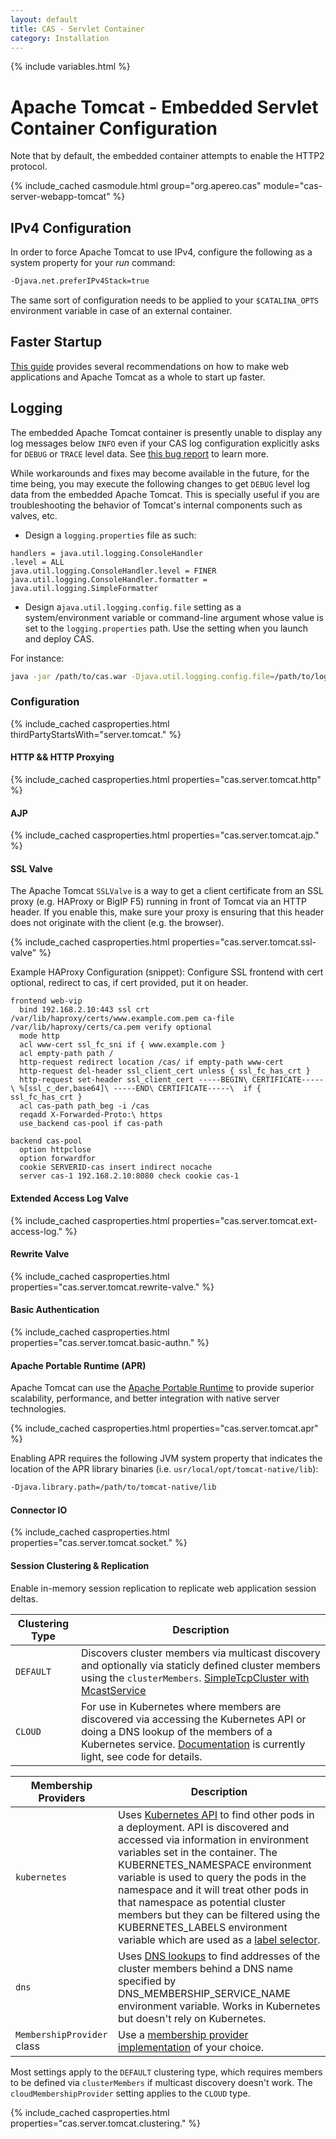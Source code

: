 ```yaml
---
layout: default
title: CAS - Servlet Container
category: Installation
---
```

{% include variables.html %}

# Apache Tomcat - Embedded Servlet Container Configuration

Note that by default, the embedded container attempts to enable the HTTP2 protocol.

{% include_cached casmodule.html group="org.apereo.cas" module="cas-server-webapp-tomcat" %}

## IPv4 Configuration

In order to force Apache Tomcat to use IPv4, configure the following as a system property for your *run* command:

```bash
-Djava.net.preferIPv4Stack=true 
```

The same sort of configuration needs to be applied to your `$CATALINA_OPTS` 
environment variable in case of an external container.

## Faster Startup

[This guide](https://cwiki.apache.org/confluence/display/TOMCAT/HowTo+FasterStartUp) provides 
several recommendations on how to make web applications and Apache Tomcat as a whole to start up faster.

## Logging

The embedded Apache Tomcat container is presently unable to display any log messages below `INFO` even if your CAS log 
configuration explicitly asks for `DEBUG` or `TRACE` level data. 
See [this bug report](https://github.com/spring-projects/spring-boot/issues/2923) to learn more.

While workarounds and fixes may become available in the future, for the time being, you may execute the following 
changes to get `DEBUG` level log data from the embedded Apache Tomcat. This 
is specially useful if you are troubleshooting the behavior 
of Tomcat's internal components such as valves, etc.

- Design a `logging.properties` file as such:

```properties
handlers = java.util.logging.ConsoleHandler
.level = ALL
java.util.logging.ConsoleHandler.level = FINER
java.util.logging.ConsoleHandler.formatter = java.util.logging.SimpleFormatter
```

- Design a`java.util.logging.config.file` setting as a system/environment variable or command-line 
argument whose value is set to the `logging.properties` path. Use the setting when you launch and deploy CAS.

For instance:

```bash
java -jar /path/to/cas.war -Djava.util.logging.config.file=/path/to/logging.properties
```

### Configuration

{% include_cached casproperties.html thirdPartyStartsWith="server.tomcat." %}

#### HTTP && HTTP Proxying

{% include_cached casproperties.html properties="cas.server.tomcat.http" %}
             
#### AJP

{% include_cached casproperties.html properties="cas.server.tomcat.ajp." %}

#### SSL Valve

The Apache Tomcat `SSLValve` is a way to get a client certificate from an SSL proxy (e.g. HAProxy or BigIP F5)
running in front of Tomcat via an HTTP header. If you enable this, make sure your proxy is ensuring
that this header does not originate with the client (e.g. the browser).

{% include_cached casproperties.html properties="cas.server.tomcat.ssl-valve" %}

Example HAProxy Configuration (snippet): Configure SSL frontend
with cert optional, redirect to cas, if cert provided, put it on header.

```
frontend web-vip
  bind 192.168.2.10:443 ssl crt /var/lib/haproxy/certs/www.example.com.pem ca-file /var/lib/haproxy/certs/ca.pem verify optional
  mode http
  acl www-cert ssl_fc_sni if { www.example.com }
  acl empty-path path /
  http-request redirect location /cas/ if empty-path www-cert
  http-request del-header ssl_client_cert unless { ssl_fc_has_crt }
  http-request set-header ssl_client_cert -----BEGIN\ CERTIFICATE-----\ %[ssl_c_der,base64]\ -----END\ CERTIFICATE-----\  if { ssl_fc_has_crt }
  acl cas-path path_beg -i /cas
  reqadd X-Forwarded-Proto:\ https
  use_backend cas-pool if cas-path

backend cas-pool
  option httpclose
  option forwardfor
  cookie SERVERID-cas insert indirect nocache
  server cas-1 192.168.2.10:8080 check cookie cas-1
```

#### Extended Access Log Valve

{% include_cached casproperties.html properties="cas.server.tomcat.ext-access-log." %}

#### Rewrite Valve

{% include_cached casproperties.html properties="cas.server.tomcat.rewrite-valve." %}

#### Basic Authentication

{% include_cached casproperties.html properties="cas.server.tomcat.basic-authn." %}

#### Apache Portable Runtime (APR)

Apache Tomcat can use the [Apache Portable Runtime](https://tomcat.apache.org/tomcat-9.0-doc/apr.html) to provide superior
scalability, performance, and better integration with native server technologies.

{% include_cached casproperties.html properties="cas.server.tomcat.apr" %}

Enabling APR requires the following JVM system property that indicates
the location of the APR library binaries (i.e. `usr/local/opt/tomcat-native/lib`):

```bash
-Djava.library.path=/path/to/tomcat-native/lib
```

#### Connector IO
                      

{% include_cached casproperties.html properties="cas.server.tomcat.socket." %}
                                  

#### Session Clustering & Replication

Enable in-memory session replication to replicate web application session deltas.

| Clustering Type | Description                                                                                                                                                                                                                                                                     |
|-----------------|---------------------------------------------------------------------------------------------------------------------------------------------------------------------------------------------------------------------------------------------------------------------------------|
| `DEFAULT`       | Discovers cluster members via multicast discovery and optionally via staticly defined cluster members using the `clusterMembers`. [SimpleTcpCluster with McastService](http://tomcat.apache.org/tomcat-9.0-doc/cluster-howto.html)                                              |
| `CLOUD`         | For use in Kubernetes where members are discovered via accessing the Kubernetes API or doing a DNS lookup of the members of a Kubernetes service. [Documentation](https://cwiki.apache.org/confluence/display/TOMCAT/ClusteringCloud) is currently light, see code for details. |

| Membership Providers       | Description                                                                                                                                                                                                                                                                                                                                                                                                                                                                                                                                                                                                                                                  |
|----------------------------|--------------------------------------------------------------------------------------------------------------------------------------------------------------------------------------------------------------------------------------------------------------------------------------------------------------------------------------------------------------------------------------------------------------------------------------------------------------------------------------------------------------------------------------------------------------------------------------------------------------------------------------------------------------|
| `kubernetes`               | Uses [Kubernetes API](https://github.com/apache/tomcat/blob/master/java/org/apache/catalina/tribes/membership/cloud/KubernetesMembershipProvider.java) to find other pods in a deployment. API is discovered and accessed via information in environment variables set in the container. The KUBERNETES_NAMESPACE environment variable is used to query the pods in the namespace and it will treat other pods in that namespace as potential cluster members but they can be filtered using the KUBERNETES_LABELS environment variable which are used as a [label selector](https://kubernetes.io/docs/concepts/overview/working-with-objects/labels/#api). |
| `dns`                      | Uses [DNS lookups](https://github.com/apache/tomcat/blob/master/java/org/apache/catalina/tribes/membership/cloud/DNSMembershipProvider.java) to find addresses of the cluster members behind a DNS name specified by DNS_MEMBERSHIP_SERVICE_NAME environment variable. Works in Kubernetes but doesn't rely on Kubernetes.                                                                                                                                                                                                                                                                                                                                   |
| `MembershipProvider` class | Use a [membership provider implementation](https://github.com/apache/tomcat/blob/master/java/org/apache/catalina/tribes/MembershipProvider.java) of your choice.                                                                                                                                                                                                                                                                                                                                                                                                                                                                                             |

Most settings apply to the `DEFAULT` clustering type, which requires members to be defined via `clusterMembers` if multicast discovery doesn't work. The `cloudMembershipProvider` setting applies to the `CLOUD` type.

{% include_cached casproperties.html properties="cas.server.tomcat.clustering." %}


